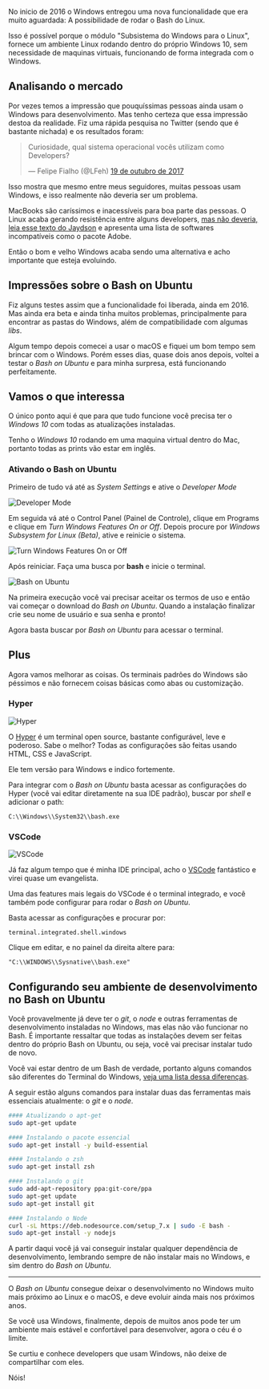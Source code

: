 No inicio de 2016 o Windows entregou uma nova funcionalidade que era muito aguardada: A possibilidade de rodar o Bash do Linux.

Isso é possível porque o módulo "Subsistema do Windows para o Linux", fornece um ambiente Linux rodando dentro do próprio Windows 10, sem necessidade de maquinas virtuais, funcionando de forma integrada com o Windows.

## Analisando o mercado

Por vezes temos a impressão que pouquíssimas pessoas ainda usam o Windows para desenvolvimento. Mas tenho certeza que essa impressão destoa da realidade. Fiz uma rápida pesquisa no Twitter (sendo que é bastante nichada) e os resultados foram:

<blockquote class="twitter-tweet" data-lang="pt"><p lang="pt" dir="ltr">Curiosidade, qual sistema operacional vocês utilizam como Developers?</p>&mdash; Felipe Fialho (@LFeh) <a href="https://twitter.com/LFeh/status/921109237501227013?ref_src=twsrc%5Etfw">19 de outubro de 2017</a></blockquote>
<script async src="//platform.twitter.com/widgets.js" charset="utf-8"></script>

Isso mostra que mesmo entre meus seguidores, muitas pessoas usam Windows, e isso realmente não deveria ser um problema.

MacBooks são caríssimos e inacessíveis para boa parte das pessoas. O Linux acaba gerando resistência entre alguns developers, [mas não deveria, leia esse texto do Jaydson](https://jaydson.com/por-que-uso-linux/) e apresenta uma lista de softwares incompatíveis
 como o pacote Adobe.

Então o bom e velho Windows acaba sendo uma alternativa e acho importante que esteja evoluindo.

## Impressões sobre o Bash on Ubuntu

Fiz alguns testes assim que a funcionalidade foi liberada, ainda em 2016. Mas ainda era beta e ainda tinha muitos problemas, principalmente para encontrar as pastas do Windows, além de compatibilidade com algumas _libs_.

Algum tempo depois comecei a usar o macOS e fiquei um bom tempo sem brincar com o Windows. Porém esses dias, quase dois anos depois, voltei a testar o _Bash on Ubuntu_ e para minha surpresa, está funcionando perfeitamente.

## Vamos o que interessa

O único ponto aqui é que para que tudo funcione você precisa ter o *Windows 10* com todas as atualizações instaladas.

Tenho o *Windows 10* rodando em uma maquina virtual dentro do Mac, portanto todas as prints vão estar em inglês.

### Ativando o Bash on Ubuntu

Primeiro de tudo vá até as _System Settings_ e ative o *Developer Mode*

![Developer Mode](/assets/img/blog/windows-developer-mode.png)

Em seguida vá até o Control Panel (Painel de Controle), clique em Programs e clique em *Turn Windows Features On or Off*. Depois procure por *Windows Subsystem for Linux (Beta)*, ative e reinicie o sistema.

![Turn Windows Features On or Off](/assets/img/blog/windows-turn-on.png)

Após reiniciar. Faça uma busca por **bash** e inicie o terminal.

![Bash on Ubuntu](/assets/img/blog/windows-bash.png)

Na primeira execução você vai precisar aceitar os termos de uso e então vai começar o download do _Bash on Ubuntu_. Quando a instalação finalizar crie seu nome de usuário e sua senha e pronto!

Agora basta buscar por _Bash on Ubuntu_ para acessar o terminal.

## Plus

Agora vamos melhorar as coisas. Os terminais padrões do Windows são péssimos e não fornecem coisas básicas como abas ou customização.

### Hyper

![Hyper](/assets/img/blog/hyper.gif)

O [Hyper](https://hyper.is/) é um terminal open source, bastante configurável, leve e poderoso. Sabe o melhor? Todas as configurações são feitas usando HTML, CSS e JavaScript.

Ele tem versão para Windows e indico fortemente.

Para integrar com o _Bash on Ubuntu_ basta acessar as configurações do Hyper (você vai editar diretamente na sua IDE padrão), buscar por *shell* e adicionar o path:

`C:\\Windows\\System32\\bash.exe`

### VSCode

![VSCode](/assets/img/blog/vscode.png)

Já faz algum tempo que é minha IDE principal, acho o [VSCode](https://code.visualstudio.com/) fantástico e virei quase um evangelista.

Uma das features mais legais do VSCode é o terminal integrado, e você também pode configurar para rodar o _Bash on Ubuntu_.

Basta acessar as configurações e procurar por:

`terminal.integrated.shell.windows`

Clique em editar, e no painel da direita altere para:

`"C:\\WINDOWS\\Sysnative\\bash.exe"`

## Configurando seu ambiente de desenvolvimento no Bash on Ubuntu

Você provavelmente já deve ter o _git_, o _node_ e outras ferramentas de desenvolvimento instaladas no Windows, mas elas não vão funcionar no Bash. É importante ressaltar que todas as instalações devem ser feitas dentro do próprio Bash on Ubuntu, ou seja, você vai precisar instalar tudo de novo.  

Você vai estar dentro de um Bash de verdade, portanto alguns comandos são diferentes do Terminal do Windows, [veja uma lista dessa diferenças](https://access.redhat.com/documentation/en-US/Red_Hat_Enterprise_Linux/4/html/Step_by_Step_Guide/ap-doslinux.html).

A seguir estão alguns comandos para instalar duas das ferramentas mais essenciais atualmente: o *git* e o *node*.

```bash
#### Atualizando o apt-get
sudo apt-get update

#### Instalando o pacote essencial
sudo apt-get install -y build-essential

#### Instalando o zsh
sudo apt-get install zsh

#### Instalando o git
sudo add-apt-repository ppa:git-core/ppa
sudo apt-get update
sudo apt-get install git

#### Instalando o Node
curl -sL https://deb.nodesource.com/setup_7.x | sudo -E bash -
sudo apt-get install -y nodejs
```

A partir daqui você já vai conseguir instalar qualquer dependência de desenvolvimento, lembrando sempre de não instalar mais no Windows, e sim dentro do _Bash on Ubuntu_.
___

O _Bash on Ubuntu_ consegue deixar o desenvolvimento no Windows muito mais próximo ao Linux e o macOS, e deve evoluir ainda mais nos próximos anos.

Se você usa Windows, finalmente, depois de muitos anos pode ter um ambiente mais estável e confortável para desenvolver, agora o céu é o limite.

Se curtiu e conhece developers que usam Windows, não deixe de compartilhar com eles.

Nóis!